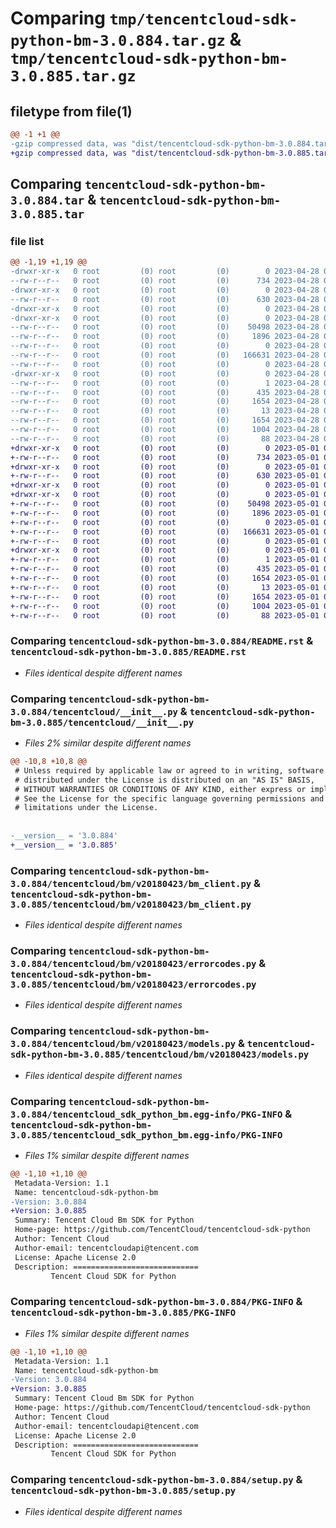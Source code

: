 # Comparing `tmp/tencentcloud-sdk-python-bm-3.0.884.tar.gz` & `tmp/tencentcloud-sdk-python-bm-3.0.885.tar.gz`

## filetype from file(1)

```diff
@@ -1 +1 @@
-gzip compressed data, was "dist/tencentcloud-sdk-python-bm-3.0.884.tar", last modified: Fri Apr 28 02:05:44 2023, max compression
+gzip compressed data, was "dist/tencentcloud-sdk-python-bm-3.0.885.tar", last modified: Mon May  1 00:28:43 2023, max compression
```

## Comparing `tencentcloud-sdk-python-bm-3.0.884.tar` & `tencentcloud-sdk-python-bm-3.0.885.tar`

### file list

```diff
@@ -1,19 +1,19 @@
-drwxr-xr-x   0 root         (0) root         (0)        0 2023-04-28 02:05:44.000000 tencentcloud-sdk-python-bm-3.0.884/
--rw-r--r--   0 root         (0) root         (0)      734 2023-04-28 02:05:44.000000 tencentcloud-sdk-python-bm-3.0.884/README.rst
-drwxr-xr-x   0 root         (0) root         (0)        0 2023-04-28 02:05:44.000000 tencentcloud-sdk-python-bm-3.0.884/tencentcloud/
--rw-r--r--   0 root         (0) root         (0)      630 2023-04-28 02:05:44.000000 tencentcloud-sdk-python-bm-3.0.884/tencentcloud/__init__.py
-drwxr-xr-x   0 root         (0) root         (0)        0 2023-04-28 02:05:44.000000 tencentcloud-sdk-python-bm-3.0.884/tencentcloud/bm/
-drwxr-xr-x   0 root         (0) root         (0)        0 2023-04-28 02:05:44.000000 tencentcloud-sdk-python-bm-3.0.884/tencentcloud/bm/v20180423/
--rw-r--r--   0 root         (0) root         (0)    50498 2023-04-28 02:05:44.000000 tencentcloud-sdk-python-bm-3.0.884/tencentcloud/bm/v20180423/bm_client.py
--rw-r--r--   0 root         (0) root         (0)     1896 2023-04-28 02:05:44.000000 tencentcloud-sdk-python-bm-3.0.884/tencentcloud/bm/v20180423/errorcodes.py
--rw-r--r--   0 root         (0) root         (0)        0 2023-04-28 02:05:44.000000 tencentcloud-sdk-python-bm-3.0.884/tencentcloud/bm/v20180423/__init__.py
--rw-r--r--   0 root         (0) root         (0)   166631 2023-04-28 02:05:44.000000 tencentcloud-sdk-python-bm-3.0.884/tencentcloud/bm/v20180423/models.py
--rw-r--r--   0 root         (0) root         (0)        0 2023-04-28 02:05:44.000000 tencentcloud-sdk-python-bm-3.0.884/tencentcloud/bm/__init__.py
-drwxr-xr-x   0 root         (0) root         (0)        0 2023-04-28 02:05:44.000000 tencentcloud-sdk-python-bm-3.0.884/tencentcloud_sdk_python_bm.egg-info/
--rw-r--r--   0 root         (0) root         (0)        1 2023-04-28 02:05:44.000000 tencentcloud-sdk-python-bm-3.0.884/tencentcloud_sdk_python_bm.egg-info/dependency_links.txt
--rw-r--r--   0 root         (0) root         (0)      435 2023-04-28 02:05:44.000000 tencentcloud-sdk-python-bm-3.0.884/tencentcloud_sdk_python_bm.egg-info/SOURCES.txt
--rw-r--r--   0 root         (0) root         (0)     1654 2023-04-28 02:05:44.000000 tencentcloud-sdk-python-bm-3.0.884/tencentcloud_sdk_python_bm.egg-info/PKG-INFO
--rw-r--r--   0 root         (0) root         (0)       13 2023-04-28 02:05:44.000000 tencentcloud-sdk-python-bm-3.0.884/tencentcloud_sdk_python_bm.egg-info/top_level.txt
--rw-r--r--   0 root         (0) root         (0)     1654 2023-04-28 02:05:44.000000 tencentcloud-sdk-python-bm-3.0.884/PKG-INFO
--rw-r--r--   0 root         (0) root         (0)     1004 2023-04-28 02:05:44.000000 tencentcloud-sdk-python-bm-3.0.884/setup.py
--rw-r--r--   0 root         (0) root         (0)       88 2023-04-28 02:05:44.000000 tencentcloud-sdk-python-bm-3.0.884/setup.cfg
+drwxr-xr-x   0 root         (0) root         (0)        0 2023-05-01 00:28:43.000000 tencentcloud-sdk-python-bm-3.0.885/
+-rw-r--r--   0 root         (0) root         (0)      734 2023-05-01 00:28:42.000000 tencentcloud-sdk-python-bm-3.0.885/README.rst
+drwxr-xr-x   0 root         (0) root         (0)        0 2023-05-01 00:28:43.000000 tencentcloud-sdk-python-bm-3.0.885/tencentcloud/
+-rw-r--r--   0 root         (0) root         (0)      630 2023-05-01 00:28:42.000000 tencentcloud-sdk-python-bm-3.0.885/tencentcloud/__init__.py
+drwxr-xr-x   0 root         (0) root         (0)        0 2023-05-01 00:28:43.000000 tencentcloud-sdk-python-bm-3.0.885/tencentcloud/bm/
+drwxr-xr-x   0 root         (0) root         (0)        0 2023-05-01 00:28:43.000000 tencentcloud-sdk-python-bm-3.0.885/tencentcloud/bm/v20180423/
+-rw-r--r--   0 root         (0) root         (0)    50498 2023-05-01 00:28:42.000000 tencentcloud-sdk-python-bm-3.0.885/tencentcloud/bm/v20180423/bm_client.py
+-rw-r--r--   0 root         (0) root         (0)     1896 2023-05-01 00:28:42.000000 tencentcloud-sdk-python-bm-3.0.885/tencentcloud/bm/v20180423/errorcodes.py
+-rw-r--r--   0 root         (0) root         (0)        0 2023-05-01 00:28:42.000000 tencentcloud-sdk-python-bm-3.0.885/tencentcloud/bm/v20180423/__init__.py
+-rw-r--r--   0 root         (0) root         (0)   166631 2023-05-01 00:28:42.000000 tencentcloud-sdk-python-bm-3.0.885/tencentcloud/bm/v20180423/models.py
+-rw-r--r--   0 root         (0) root         (0)        0 2023-05-01 00:28:42.000000 tencentcloud-sdk-python-bm-3.0.885/tencentcloud/bm/__init__.py
+drwxr-xr-x   0 root         (0) root         (0)        0 2023-05-01 00:28:43.000000 tencentcloud-sdk-python-bm-3.0.885/tencentcloud_sdk_python_bm.egg-info/
+-rw-r--r--   0 root         (0) root         (0)        1 2023-05-01 00:28:43.000000 tencentcloud-sdk-python-bm-3.0.885/tencentcloud_sdk_python_bm.egg-info/dependency_links.txt
+-rw-r--r--   0 root         (0) root         (0)      435 2023-05-01 00:28:43.000000 tencentcloud-sdk-python-bm-3.0.885/tencentcloud_sdk_python_bm.egg-info/SOURCES.txt
+-rw-r--r--   0 root         (0) root         (0)     1654 2023-05-01 00:28:43.000000 tencentcloud-sdk-python-bm-3.0.885/tencentcloud_sdk_python_bm.egg-info/PKG-INFO
+-rw-r--r--   0 root         (0) root         (0)       13 2023-05-01 00:28:43.000000 tencentcloud-sdk-python-bm-3.0.885/tencentcloud_sdk_python_bm.egg-info/top_level.txt
+-rw-r--r--   0 root         (0) root         (0)     1654 2023-05-01 00:28:43.000000 tencentcloud-sdk-python-bm-3.0.885/PKG-INFO
+-rw-r--r--   0 root         (0) root         (0)     1004 2023-05-01 00:28:42.000000 tencentcloud-sdk-python-bm-3.0.885/setup.py
+-rw-r--r--   0 root         (0) root         (0)       88 2023-05-01 00:28:43.000000 tencentcloud-sdk-python-bm-3.0.885/setup.cfg
```

### Comparing `tencentcloud-sdk-python-bm-3.0.884/README.rst` & `tencentcloud-sdk-python-bm-3.0.885/README.rst`

 * *Files identical despite different names*

### Comparing `tencentcloud-sdk-python-bm-3.0.884/tencentcloud/__init__.py` & `tencentcloud-sdk-python-bm-3.0.885/tencentcloud/__init__.py`

 * *Files 2% similar despite different names*

```diff
@@ -10,8 +10,8 @@
 # Unless required by applicable law or agreed to in writing, software
 # distributed under the License is distributed on an "AS IS" BASIS,
 # WITHOUT WARRANTIES OR CONDITIONS OF ANY KIND, either express or implied.
 # See the License for the specific language governing permissions and
 # limitations under the License.
 
 
-__version__ = '3.0.884'
+__version__ = '3.0.885'
```

### Comparing `tencentcloud-sdk-python-bm-3.0.884/tencentcloud/bm/v20180423/bm_client.py` & `tencentcloud-sdk-python-bm-3.0.885/tencentcloud/bm/v20180423/bm_client.py`

 * *Files identical despite different names*

### Comparing `tencentcloud-sdk-python-bm-3.0.884/tencentcloud/bm/v20180423/errorcodes.py` & `tencentcloud-sdk-python-bm-3.0.885/tencentcloud/bm/v20180423/errorcodes.py`

 * *Files identical despite different names*

### Comparing `tencentcloud-sdk-python-bm-3.0.884/tencentcloud/bm/v20180423/models.py` & `tencentcloud-sdk-python-bm-3.0.885/tencentcloud/bm/v20180423/models.py`

 * *Files identical despite different names*

### Comparing `tencentcloud-sdk-python-bm-3.0.884/tencentcloud_sdk_python_bm.egg-info/PKG-INFO` & `tencentcloud-sdk-python-bm-3.0.885/tencentcloud_sdk_python_bm.egg-info/PKG-INFO`

 * *Files 1% similar despite different names*

```diff
@@ -1,10 +1,10 @@
 Metadata-Version: 1.1
 Name: tencentcloud-sdk-python-bm
-Version: 3.0.884
+Version: 3.0.885
 Summary: Tencent Cloud Bm SDK for Python
 Home-page: https://github.com/TencentCloud/tencentcloud-sdk-python
 Author: Tencent Cloud
 Author-email: tencentcloudapi@tencent.com
 License: Apache License 2.0
 Description: ============================
         Tencent Cloud SDK for Python
```

### Comparing `tencentcloud-sdk-python-bm-3.0.884/PKG-INFO` & `tencentcloud-sdk-python-bm-3.0.885/PKG-INFO`

 * *Files 1% similar despite different names*

```diff
@@ -1,10 +1,10 @@
 Metadata-Version: 1.1
 Name: tencentcloud-sdk-python-bm
-Version: 3.0.884
+Version: 3.0.885
 Summary: Tencent Cloud Bm SDK for Python
 Home-page: https://github.com/TencentCloud/tencentcloud-sdk-python
 Author: Tencent Cloud
 Author-email: tencentcloudapi@tencent.com
 License: Apache License 2.0
 Description: ============================
         Tencent Cloud SDK for Python
```

### Comparing `tencentcloud-sdk-python-bm-3.0.884/setup.py` & `tencentcloud-sdk-python-bm-3.0.885/setup.py`

 * *Files identical despite different names*

